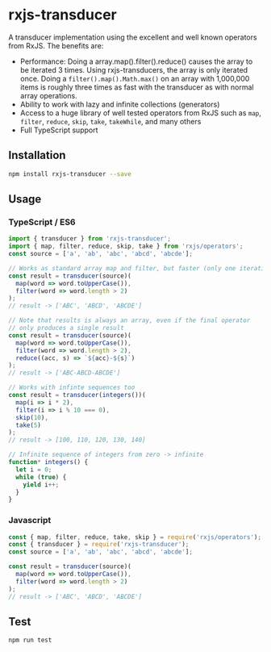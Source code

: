 # rxjs-transducer

A transducer implementation using the excellent and well known operators from RxJS.
The benefits are:

- Performance: Doing a array.map().filter().reduce() causes the array to be iterated 3 times. Using rxjs-transducers, the array is only iterated once. Doing a `filter().map().Math.max()` on an array with 1,000,000 items is roughly three times as fast with the transducer as with normal array operations.
- Ability to work with lazy and infinite collections (generators)
- Access to a huge library of well tested operators from RxJS such as `map`, `filter`, `reduce`, `skip`, `take`, `takeWhile`, and many others
- Full TypeScript support

## Installation

```sh
npm install rxjs-transducer --save
```

## Usage

### TypeScript / ES6

```typescript
import { transducer } from 'rxjs-transducer';
import { map, filter, reduce, skip, take } from 'rxjs/operators';
const source = ['a', 'ab', 'abc', 'abcd', 'abcde'];

// Works as standard array map and filter, but faster (only one iteration)
const result = transducer(source)(
  map(word => word.toUpperCase()),
  filter(word => word.length > 2)
);
// result -> ['ABC', 'ABCD', 'ABCDE']

// Note that results is always an array, even if the final operator
// only produces a single result
const result = transducer(source)(
  map(word => word.toUpperCase()),
  filter(word => word.length > 2),
  reduce((acc, s) => `${acc}-${s}`)
);
// result -> ['ABC-ABCD-ABCDE']

// Works with infinte sequences too
const result = transducer(integers())(
  map(i => i * 2),
  filter(i => i % 10 === 0),
  skip(10),
  take(5)
);
// result -> [100, 110, 120, 130, 140]

// Infinite sequence of integers from zero -> infinite
function* integers() {
  let i = 0;
  while (true) {
    yield i++;
  }
}
```

### Javascript

```javascript
const { map, filter, reduce, take, skip } = require('rxjs/operators');
const { transducer } = require('rxjs-transducer');
const source = ['a', 'ab', 'abc', 'abcd', 'abcde'];

const result = transducer(source)(
  map(word => word.toUpperCase()),
  filter(word => word.length > 2)
);
// result -> ['ABC', 'ABCD', 'ABCDE']
```

## Test

```sh
npm run test
```
